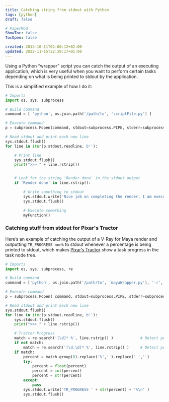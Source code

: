 ```yaml
---
title: Catching string from stdout with Python
tags: [python]
draft: false

# PaperMod
ShowToc: false
TocOpen: false

created: 2013-10-11T02:00:12+02:00
updated: 2022-11-15T22:29:17+01:00
---
```


Using a Python “wrapper” script you can catch the output of an executing application, which is very useful when you want to perform certain tasks depending on what is being printed to stdout by the application.




This is a simplified example of how I do it:

```python
# Imports
import os, sys, subprocess

# Build command
command = [ 'python', os.join.path('/path/to', 'scriptFile.py') ]

# Execute command
p = subprocess.Popen(command, stdout=subprocess.PIPE, stderr=subprocess.STDOUT)

# Read stdout and print each new line
sys.stdout.flush()
for line in iter(p.stdout.readline, b''):

	# Print line
	sys.stdout.flush()
	print(">>> " + line.rstrip())


	# Look for the string 'Render done' in the stdout output
	if 'Render done' in line.rstrip():

		# Write something to stdout
		sys.stdout.write('Nice job on completing the render, I am executing myFunction()\n' )
		sys.stdout.flush()

		# Execute something
		myFunction()
```


### Catching stuff from stdout for Pixar's Tractor

Here’s an example of catching the output of a V-Ray for Maya render and outputting `TR_PROGRESS nnn%` to stdout whenever a percentage is being printed to stdout, which makes [Pixar’s Tractor](http://renderman.pixar.com/view/pixars-tractor) show a task progress in the task node tree.

```python
# Imports
import os, sys, subprocess, re

# Build command
command = ['python', os.join.path('/path/to', 'mayaWrapper.py'), '-r', 'vray']

# Execute command
p = subprocess.Popen( command, stdout=subprocess.PIPE, stderr=subprocess.STDOUT)

# Read stdout and print each new line
sys.stdout.flush()
for line in iter(p.stdout.readline, b''):
	sys.stdout.flush()
	print(">>> " + line.rstrip())

	# Tractor Progress
	match = re.search('[\d]* %', line.rstrip() )			# Detect percentage without period
	if not match:
		match = re.search('[\d.\d]* %', line.rstrip() )	    # Detect percentage with period
	if match:
		percent = match.group(0).replace('%','').replace(' ','')
		try:
			percent = float(percent)
			percent = int(percent)
			percent = str(percent)
		except:
			pass
		sys.stdout.write('TR_PROGRESS ' + str(percent) + '%\n' )
		sys.stdout.flush()
```
